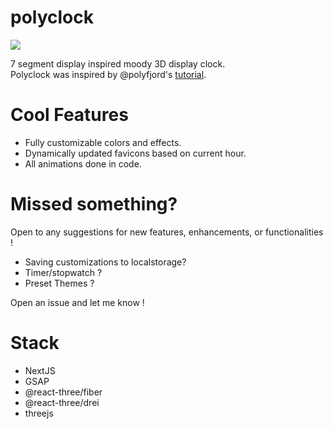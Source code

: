 # polyclock

![](./public/polyclock.gif)

7 segment display inspired moody 3D display clock.   
Polyclock was inspired by @polyfjord's [tutorial](https://youtu.be/uCQ7MTd8Dgs?si=ii_O-YkVZwM0LKa-).   

# Cool Features
- Fully customizable colors and effects.   
- Dynamically updated favicons based on current hour.   
- All animations done in code.   

# Missed something?
Open to any suggestions for new features, enhancements, or functionalities !   
- Saving customizations to localstorage?    
- Timer/stopwatch ?   
- Preset Themes ?    

Open an issue and let me know ! 

# Stack
- NextJS
- GSAP
- @react-three/fiber
- @react-three/drei
- threejs
